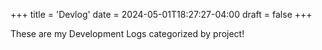 +++
title = 'Devlog'
date = 2024-05-01T18:27:27-04:00
draft = false
+++

These are my Development Logs categorized by project!
